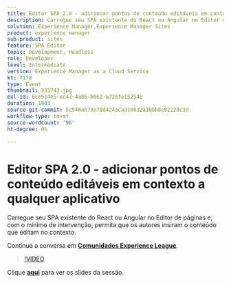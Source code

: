 ```yaml
---
title: Editor SPA 2.0 - adicionar pontos de conteúdo editáveis em contexto a qualquer aplicativo
description: Carregue seu SPA existente do React ou Angular no Editor de páginas e, com o mínimo de intervenção, permita que os autores insiram o conteúdo que editam no contexto. Esta sessão foi entregue como parte do evento Conteúdo do Adobe Developers Live.
solution: Experience Manager,Experience Manager Sites
product: experience manager
sub-product: sites
feature: SPA Editor
topic: Development, Headless
role: Developer
level: Intermediate
version: Experience Manager as a Cloud Service
kt: 7178
type: Event
thumbnail: 331743.jpg
exl-id: 6ce514e5-ec47-4a86-b062-a729fe15254b
duration: 1903
source-git-commit: 5c946ab73e78d4243ca310032a10bb8e82228c3d
workflow-type: tm+mt
source-wordcount: '96'
ht-degree: 0%

---
```


# Editor SPA 2.0 - adicionar pontos de conteúdo editáveis em contexto a qualquer aplicativo

Carregue seu SPA existente do React ou Angular no Editor de páginas e, com o mínimo de intervenção, permita que os autores insiram o conteúdo que editam no contexto.

Continue a conversa em **[Comunidades Experience League](https://adobe.ly/36Yd3v6)**.

>[!VIDEO](https://video.tv.adobe.com/v/331743/?quality=12&learn=on&hidetitle=true)

Clique **[aqui](/help/adobe-developers-live/assets/spa-editor-2-0.pdf)** para ver os slides da sessão.
